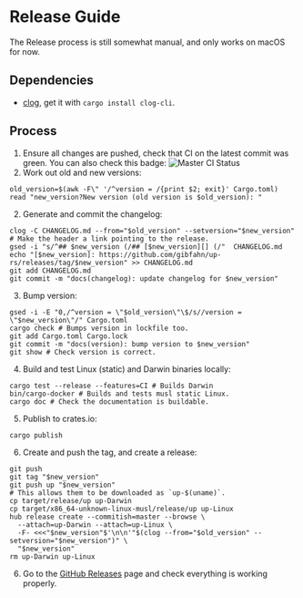 # Release Guide

The Release process is still somewhat manual, and only works on macOS for now.

## Dependencies

- [clog][], get it with `cargo install clog-cli`.

## Process

1. Ensure all changes are pushed, check that CI on the latest commit was green.
  You can also check this badge: ![Master CI Status](https://github.com/gibfahn/up-rs/workflows/Rust/badge.svg)
2. Work out old and new versions:
  ```shell
  old_version=$(awk -F\" '/^version = /{print $2; exit}' Cargo.toml)
  read "new_version?New version (old version is $old_version): "
  ```
2. Generate and commit the changelog:
  ```shell
  clog -C CHANGELOG.md --from="$old_version" --setversion="$new_version"
  # Make the header a link pointing to the release.
  gsed -i "s/^## $new_version (/## [$new_version][] (/"  CHANGELOG.md
  echo "[$new_version]: https://github.com/gibfahn/up-rs/releases/tag/$new_version" >> CHANGELOG.md
  git add CHANGELOG.md
  git commit -m "docs(changelog): update changelog for $new_version"
  ```
3. Bump version:
  ```shell
  gsed -i -E "0,/^version = \"$old_version\"\$/s//version = \"$new_version\"/" Cargo.toml
  cargo check # Bumps version in lockfile too.
  git add Cargo.toml Cargo.lock
  git commit -m "docs(version): bump version to $new_version"
  git show # Check version is correct.
  ```
4. Build and test Linux (static) and Darwin binaries locally:
  ```shell
  cargo test --release --features=CI # Builds Darwin
  bin/cargo-docker # Builds and tests musl static Linux.
  cargo doc # Check the documentation is buildable.
  ```
5. Publish to crates.io:
  ```shell
  cargo publish
  ```
6. Create and push the tag, and create a release:
  ```shell
  git push
  git tag "$new_version"
  git push up "$new_version"
  # This allows them to be downloaded as `up-$(uname)`.
  cp target/release/up up-Darwin
  cp target/x86_64-unknown-linux-musl/release/up up-Linux
  hub release create --commitish=master --browse \
    --attach=up-Darwin --attach=up-Linux \
    -F- <<<"$new_version"$'\n\n'"$(clog --from="$old_version" --setversion="$new_version")" \
    "$new_version"
  rm up-Darwin up-Linux
  ```
6. Go to the [GitHub Releases][] page and check everything is working properly.

[CHANGELOG.md]: /CHANGELOG.md
[GitHub Releases]: https://github.com/gibfahn/up-rs/releases
[clog]: https://github.com/clog-tool/clog-cli
